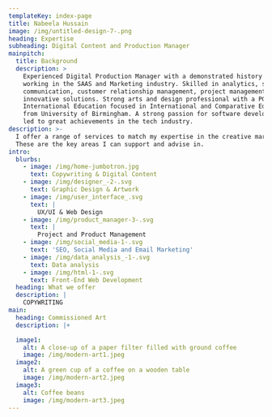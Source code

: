 ```yaml
---
templateKey: index-page
title: Nabeela Hussain
image: /img/untitled-design-7-.png
heading: Expertise
subheading: Digital Content and Production Manager
mainpitch:
  title: Background
  description: >
    Experienced Digital Production Manager with a demonstrated history of
    working in the SAAS and Marketing industry. Skilled in analytics, sales,
    communication, customer relationship management, project management and
    innovative solutions. Strong arts and design professional with a PGCert
    International Education focused in International and Comparative Education
    from University of Birmingham. A strong passion for software development has
    led to great achievements in the tech industry.
description: >-
  I offer a range of services to match my expertise in the creative markets.
  These are the key areas I can support and advise in.
intro:
  blurbs:
    - image: /img/home-jumbotron.jpg
      text: Copywriting & Digital Content
    - image: /img/designer_-2-.svg
      text: Graphic Design & Artwork
    - image: /img/user_interface_.svg
      text: |
        UX/UI & Web Design
    - image: /img/product_manager-3-.svg
      text: |
        Project and Product Management
    - image: /img/social_media-1-.svg
      text: 'SEO, Social Media and Email Marketing'
    - image: /img/data_analysis_-1-.svg
      text: Data analysis
    - image: /img/html-1-.svg
      text: Front-End Web Development
  heading: What we offer
  description: |
    COPYWRITING
main:
  heading: Commissioned Art
  description: |+

  image1:
    alt: A close-up of a paper filter filled with ground coffee
    image: /img/modern-art1.jpeg
  image2:
    alt: A green cup of a coffee on a wooden table
    image: /img/modern-art2.jpeg
  image3:
    alt: Coffee beans
    image: /img/modern-art3.jpeg
---
```

